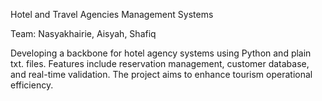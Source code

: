 Hotel and Travel Agencies Management Systems

Team: Nasyakhairie, Aisyah, Shafiq

Developing a backbone for hotel agency systems using Python and plain txt. files. Features include reservation management, customer database, and real-time validation. The project aims to enhance tourism operational efficiency.
